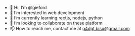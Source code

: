 - 👋 Hi, I’m @gieford
- 👀 I’m interested in web development
- 🌱 I’m currently learning rectjs, nodejs, python
- 💞️ I’m looking to collaborate on these platform
- 📫 How to reach me, contact me at g4dgt.bisu@gmail.com

<!---
gieford/gieford is a ✨ special ✨ repository because its `README.md` (this file) appears on your GitHub profile.
You can click the Preview link to take a look at your changes.
--->
